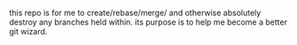 this repo is for me to create/rebase/merge/ and otherwise absolutely destroy
any branches held within. its purpose is to help me become a better git
wizard.

